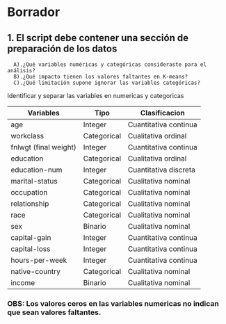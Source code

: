 # Borrador

## 1. El script debe contener una sección de preparación de los datos
      A).¿Qué variables numéricas y categóricas consideraste para el análisis?
      B).¿Qué impacto tienen los valores faltantes en K-means?
      C).¿Qué limitación supone ignorar las variables categóricas?​

Identificar y separar las variables en numericas y categoricas 

|Variables|Tipo|Clasificacion|
|----------|----|-------------------|
|age|Integer|Cuantitativa continua|
|workclass|Categorical|Cualitativa ordinal|
|fnlwgt (final weight)|Integer|Cuantitativa continua|
|education|Categorical|Cualitativa ordinal|
|education-num|Integer|Cuantitativa discreta|
|marital-status|Categorical|Cualitativa nominal|
|occupation|Categorical|Cualitativa nominal|
|relationship|Categorical|Cualitativa nominal|
|race|Categorical|Cualitativa nominal|
|sex |Binario|Cualitativa nominal |
|capital-gain|Integer|Cuantitativa continua|
|capital-loss|Integer|Cuantitativa continua|
|hours-per-week|Integer|Cuantitativa continua|
|native-country|Categorical|Cualitativa nominal|
|income|Binario|Cualitativa nominal|


### OBS: Los valores ceros en las variables numericas no indican que sean valores faltantes.

